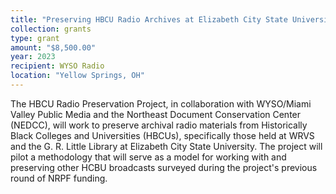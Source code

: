 ```yaml
---
title: "Preserving HBCU Radio Archives at Elizabeth City State University"
collection: grants
type: grant
amount: "$8,500.00"
year: 2023
recipient: WYSO Radio
location: "Yellow Springs, OH"
---
```


The HBCU Radio Preservation Project, in collaboration with WYSO/Miami Valley Public Media and the Northeast Document Conservation Center (NEDCC), will work to preserve archival radio materials from Historically Black Colleges and Universities (HBCUs), specifically those held at WRVS and the G. R. Little Library at Elizabeth City State University. The project will pilot a methodology that will serve as a model for working with and preserving other HCBU broadcasts surveyed during the project's previous round of NRPF funding.

